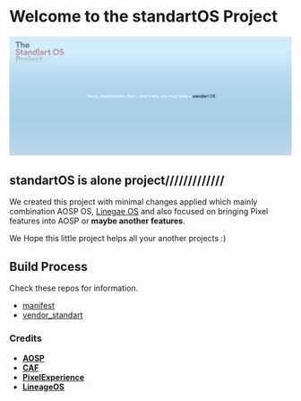 # Welcome to the standartOS Project

![Header](https://github.com/StandartOS/.github/raw/main/standart.svg)

## standartOS is alone project/////////////

We created this project with minimal changes applied which mainly combination AOSP OS, [Linegae OS](https://github.com/LineageOS) and also focused on bringing Pixel features into AOSP or **maybe another features**.

We Hope this little project helps all your another projects :)

## Build Process
Check these repos for information.
- [manifest](https://github.com/StandartOS/manifest)
- [vendor_standart](https://github.com/StandartOS/vendor_standart)

### Credits ###
 * [**AOSP**](https://android.googlesource.com)
 * [**CAF**](https://source.codeaurora.org)
 * [**PixelExperience**](https://github.com/PixelExperience)
 * [**LineageOS**](https://github.com/LineageOS)